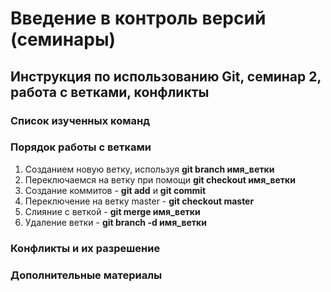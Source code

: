 # Введение в контроль версий (семинары)

## Инструкция по использованию Git, семинар 2, работа с ветками, конфликты

### Список изученных команд 

### Порядок работы с ветками

1. Созданием новую ветку, используя **git branch имя_ветки**
2. Переключаемся на ветку при помощи **git checkout имя_ветки**
3. Создание коммитов - **git add** и **git commit**
4. Переключение на ветку master - **git checkout master**
5. Слияние с веткой - **git merge имя_ветки**
6. Удаление ветки - **git branch -d имя_ветки**

### Конфликты и их разрешение

### Дополнительные материалы